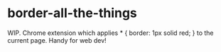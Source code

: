 # border-all-the-things
WIP. Chrome extension which applies * { border: 1px solid red; } to the current page. Handy for web dev!
